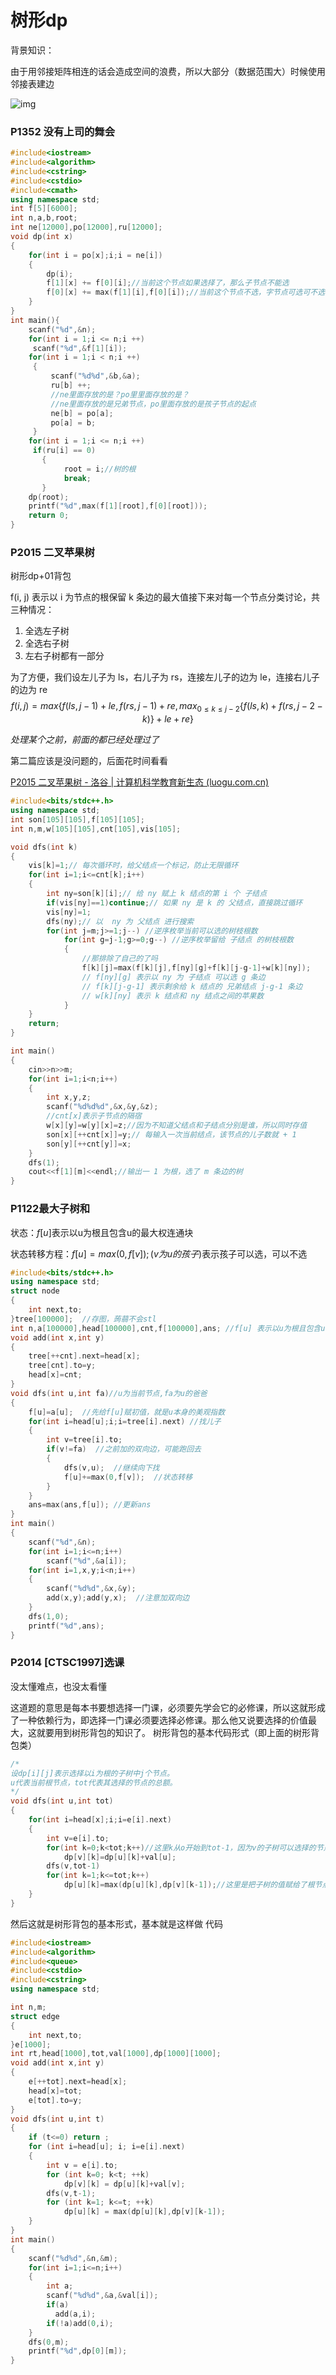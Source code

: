 # 树形dp

背景知识：

由于用邻接矩阵相连的话会造成空间的浪费，所以大部分（数据范围大）时候使用邻接表建边

![img](https://bkimg.cdn.bcebos.com/pic/4e4a20a4462309f7bfc89bc4780e0cf3d6cad644?x-bce-process=image/watermark,image_d2F0ZXIvYmFpa2U4MA==,g_7,xp_5,yp_5)



### P1352 没有上司的舞会

```cpp
#include<iostream>
#include<algorithm>
#include<cstring>
#include<cstdio>
#include<cmath>
using namespace std;
int f[5][6000];
int n,a,b,root;
int ne[12000],po[12000],ru[12000];
void dp(int x)
{
    for(int i = po[x];i;i = ne[i])
    {
        dp(i);
        f[1][x] += f[0][i];//当前这个节点如果选择了，那么子节点不能选
        f[0][x] += max(f[1][i],f[0][i]);//当前这个节点不选，字节点可选可不选
    }
}
int main(){
    scanf("%d",&n);
    for(int i = 1;i <= n;i ++)
     scanf("%d",&f[1][i]);
    for(int i = 1;i < n;i ++) 
     {
         scanf("%d%d",&b,&a);
         ru[b] ++;
         //ne里面存放的是？po里里面存放的是？
         //ne里面存放的是兄弟节点，po里面存放的是孩子节点的起点
         ne[b] = po[a];
         po[a] = b;
     }
    for(int i = 1;i <= n;i ++)
	 if(ru[i] == 0) 
	   {
	        root = i;//树的根
	        break;
	   } 
    dp(root);   
    printf("%d",max(f[1][root],f[0][root]));
    return 0;
}
```

### P2015 二叉苹果树

树形dp+01背包

f(i, j) 表示以 i 为节点的根保留 k 条边的最大值接下来对每一个节点分类讨论，共三种情况：

1. 全选左子树 
2. 全选右子树 
3. 左右子树都有一部分

为了方便，我们设左儿子为 ls，右儿子为 rs，连接左儿子的边为 le，连接右儿子的边为 re
$$
f(i, j) = max \{f(ls, j − 1) + le, f(rs, j − 1) + re, max_{0≤k≤j−2}
\{f(ls, k) + f(rs, j − 2 − k)\} + le + re\}
$$

*处理某个之前，前面的都已经处理过了*

第二篇应该是没问题的，后面花时间看看

[P2015 二叉苹果树 - 洛谷 | 计算机科学教育新生态 (luogu.com.cn)](https://www.luogu.com.cn/problem/solution/P2015)


```cpp
#include<bits/stdc++.h>
using namespace std;
int son[105][105],f[105][105];
int n,m,w[105][105],cnt[105],vis[105];

void dfs(int k)
{
	vis[k]=1;// 每次循环时，给父结点一个标记，防止无限循环 
	for(int i=1;i<=cnt[k];i++)
	{
		int ny=son[k][i];// 给 ny 赋上 k 结点的第 i 个 子结点 
		if(vis[ny]==1)continue;// 如果 ny 是 k 的 父结点，直接跳过循环 
		vis[ny]=1;
		dfs(ny);// 以  ny 为 父结点 进行搜索 
		for(int j=m;j>=1;j--) //逆序枚举当前可以选的树枝根数 
			for(int g=j-1;g>=0;g--) //逆序枚举留给 子结点 的树枝根数 
			{
                //那排除了自己的了吗
				f[k][j]=max(f[k][j],f[ny][g]+f[k][j-g-1]+w[k][ny]);
				// f[ny][g] 表示以 ny 为 子结点 可以选 g 条边
				// f[k][j-g-1] 表示剩余给 k 结点的 兄弟结点 j-g-1 条边
				// w[k][ny] 表示 k 结点和 ny 结点之间的苹果数  
			}
	}
	return;
}

int main()
{
	cin>>n>>m;
	for(int i=1;i<n;i++)
	{
		int x,y,z;
		scanf("%d%d%d",&x,&y,&z);
        //cnt[x]表示子节点的隔宿
		w[x][y]=w[y][x]=z;//因为不知道父结点和子结点分别是谁，所以同时存值 
		son[x][++cnt[x]]=y;// 每输入一次当前结点，该节点的儿子数就 + 1 
		son[y][++cnt[y]]=x;
	}
	dfs(1);
	cout<<f[1][m]<<endl;//输出一 1 为根，选了 m 条边的树 
}
```

###  P1122最大子树和

状态：$f[u]$表示以u为根且包含u的最大权连通块

状态转移方程：$f[u]=max(0,f[v]);(v为u的孩子)$表示孩子可以选，可以不选

```cpp
#include<bits/stdc++.h>
using namespace std;
struct node
{
    int next,to;
}tree[100000];  //存图，蒟蒻不会stl
int n,a[100000],head[100000],cnt,f[100000],ans; //f[u] 表示以u为根且包含u的最大权联通块
void add(int x,int y) 
{
    tree[++cnt].next=head[x];
    tree[cnt].to=y;
    head[x]=cnt;
}
void dfs(int u,int fa)//u为当前节点,fa为u的爸爸
{
    f[u]=a[u];  //先给f[u]赋初值，就是u本身的美观指数
    for(int i=head[u];i;i=tree[i].next) //找儿子
    {
        int v=tree[i].to;  
        if(v!=fa)  //之前加的双向边，可能跑回去
        {
            dfs(v,u);  //继续向下找
            f[u]+=max(0,f[v]);  //状态转移
        }
    }
    ans=max(ans,f[u]); //更新ans
}
int main()
{
    scanf("%d",&n);
    for(int i=1;i<=n;i++)
        scanf("%d",&a[i]);
    for(int i=1,x,y;i<n;i++)
    {
        scanf("%d%d",&x,&y);
        add(x,y);add(y,x);  //注意加双向边
    }
    dfs(1,0);  
    printf("%d",ans);
}
```



### P2014 [CTSC1997]选课

没太懂难点，也没太看懂

这道题的意思是每本书要想选择一门课，必须要先学会它的必修课，所以这就形成了一种依赖行为，即选择一门课必须要选择必修课。那么他又说要选择的价值最大，这就要用到树形背包的知识了。 树形背包的基本代码形式（即上面的树形背包类）

```cpp
/*
设dp[i][j]表示选择以i为根的子树中j个节点。
u代表当前根节点，tot代表其选择的节点的总额。
*/
void dfs(int u,int tot)
{
	for(int i=head[x];i;i=e[i].next)
	{
		int v=e[i].to;
		for(int k=0;k<tot;k++)//这里k从o开始到tot-1，因为v的子树可以选择的节点是u的子树的节点数减一
			dp[v][k]=dp[u][k]+val[u];
		dfs(v,tot-1)
		for(int k=1;k<=tot;k++)
			dp[u][k]=max(dp[u][k],dp[v][k-1]);//这里是把子树的值赋给了根节点，因为u选择k个点v只能选择k-1个点。
	}
}
```

然后这就是树形背包的基本形式，基本就是这样做 代码

```cpp
#include<iostream>
#include<algorithm>
#include<queue>
#include<cstdio>
#include<cstring>
using namespace std;

int n,m;
struct edge
{
    int next,to;
}e[1000];
int rt,head[1000],tot,val[1000],dp[1000][1000];
void add(int x,int y)
{
    e[++tot].next=head[x];
    head[x]=tot;
    e[tot].to=y;
}
void dfs(int u,int t)
{
    if (t<=0) return ;
    for (int i=head[u]; i; i=e[i].next)
    {
        int v = e[i].to;
        for (int k=0; k<t; ++k) 
            dp[v][k] = dp[u][k]+val[v];
        dfs(v,t-1);
        for (int k=1; k<=t; ++k) 
            dp[u][k] = max(dp[u][k],dp[v][k-1]);
    }
}
int main()
{
    scanf("%d%d",&n,&m);
    for(int i=1;i<=n;i++)
    {
        int a;
        scanf("%d%d",&a,&val[i]);
        if(a)
          add(a,i);
        if(!a)add(0,i);
    }
    dfs(0,m);
    printf("%d",dp[0][m]);
}
```